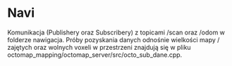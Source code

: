 # Navi
Komunikacja (Publishery oraz Subscribery) z topicami /scan oraz /odom w folderze nawigacja.
Próby pozyskania danych odnośnie wielkości mapy / zajętych oraz wolnych voxeli w przestrzeni znajdują się w pliku octomap_mapping/octomap_server/src/octo_sub_dane.cpp.
